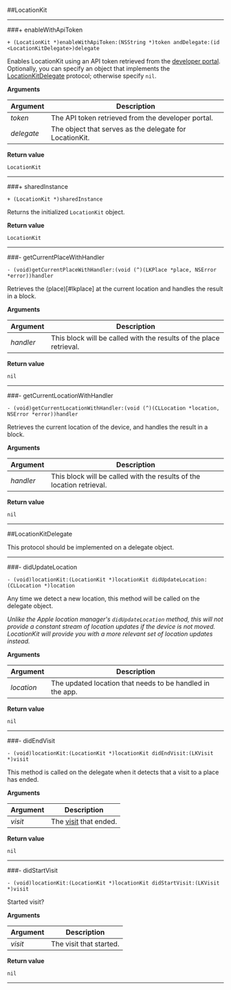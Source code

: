##LocationKit

***

###+ enableWithApiToken

``+ (LocationKit *)enableWithApiToken:(NSString *)token andDelegate:(id <LocationKitDelegate>)delegate``

Enables LocationKit using an API token retrieved from the [developer portal](https://developer.socialradar.com). Optionally, you can specify an object that implements the [LocationKitDelegate](#locationkitdelegate) protocol; otherwise specify `nil`.

**Arguments**

| Argument | Description |
| --- | --- |
| *token* | The API token retrieved from the developer portal. |
| *delegate* | The object that serves as the delegate for LocationKit. |

**Return value**

`LocationKit`

***

###+ sharedInstance

``+ (LocationKit *)sharedInstance``

Returns the initialized `LocationKit` object.

**Return value**

`LocationKit`

***

###- getCurrentPlaceWithHandler

``- (void)getCurrentPlaceWithHandler:(void (^)(LKPlace *place, NSError *error))handler``

Retrieves the (place)[#lkplace] at the current location and handles the result in a block.

**Arguments**

| Argument | Description |
| --- | --- |
| *handler* | This block will be called with the results of the place retrieval. |

**Return value**

`nil`

***

###- getCurrentLocationWithHandler

``- (void)getCurrentLocationWithHandler:(void (^)(CLLocation *location, NSError *error))handler``

Retrieves the current location of the device, and handles the result in a block.

**Arguments**

| Argument | Description |
| --- | --- |
| *handler* | This block will be called with the results of the location retrieval. |

**Return value**

`nil`

***

##LocationKitDelegate

This protocol should be implemented on a delegate object.

***

###- didUpdateLocation

``- (void)locationKit:(LocationKit *)locationKit didUpdateLocation:(CLLocation *)location``

Any time we detect a new location, this method will be called on the delegate object.

*Unlike the Apple location manager's `didUpdateLocation` method, this will not provide a constant stream of location updates if the device is not moved. LocationKit will provide you with a more relevant set of location updates instead.*

**Arguments**

| Argument | Description |
| --- | --- |
| *location* | The updated location that needs to be handled in the app. |

**Return value**

`nil`

***

###- didEndVisit

``- (void)locationKit:(LocationKit *)locationKit didEndVisit:(LKVisit *)visit``

This method is called on the delegate when it detects that a visit to a place has ended.

**Arguments**

| Argument | Description |
| --- | --- |
| *visit* | The [visit](#lkvisit) that ended. |

**Return value**

`nil`

***

###- didStartVisit

``- (void)locationKit:(LocationKit *)locationKit didStartVisit:(LKVisit *)visit``

Started visit?

**Arguments**

| Argument | Description |
| --- | --- |
| *visit* | The visit that started. |

**Return value**

`nil`

***
